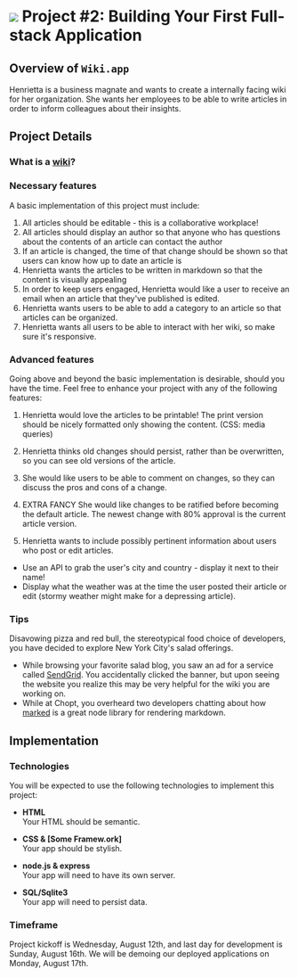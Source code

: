 # ![](https://ga-dash.s3.amazonaws.com/production/assets/logo-9f88ae6c9c3871690e33280fcf557f33.png) Project #2: Building Your First Full-stack Application

## Overview of `Wiki.app`

Henrietta is a business magnate and wants to create a internally facing wiki for her organization. She wants her employees to be able to write articles in order to inform colleagues about their insights.

## Project Details

### What is a [wiki](https://en.wikipedia.org/wiki/Wiki)?

### Necessary features

A basic implementation of this project must include:

1. All articles should be editable - this is a collaborative workplace!
2. All articles should display an author so that anyone who has questions about the contents of an article can contact the author
3. If an article is changed, the time of that change should be shown so that users can know how up to date an article is
4. Henrietta wants the articles to be written in markdown so that the content is visually appealing
5. In order to keep users engaged, Henrietta would like a user to receive an email when an article that they've published is edited.
6. Henrietta wants users to be able to add a category to an article so that articles can be organized.
7. Henrietta wants all users to be able to interact with her wiki, so make sure it's responsive.

###  Advanced features

Going above and beyond the basic implementation is desirable, should you have the time.  Feel free to enhance your project with any of the following features:

1. Henrietta would love the articles to be printable! The print version should be nicely formatted only showing the content. (CSS: media queries)

2. Henrietta thinks old changes should persist, rather than be overwritten, so you can see old versions of the article.

3. She would like users to be able to comment on changes, so they can discuss the pros and cons of a change.

4. EXTRA FANCY She would like changes to be ratified before becoming the default article. The newest change with 80% approval is the current article version.

5. Henrietta wants to include possibly pertinent information about users who post or edit articles.
  - Use an API to grab the user's city and country - display it next to their name!
  - Display what the weather was at the time the user posted their article or edit (stormy weather might make for a depressing article).

### Tips

Disavowing pizza and red bull, the stereotypical food choice of developers, you have decided to explore New York City's salad offerings.

- While browsing your favorite salad blog, you saw an ad for a service called [SendGrid](https://sendgrid.com/docs/Code_Examples/nodejs.html). You accidentally clicked the banner, but upon seeing the website you realize this may be very helpful for the wiki you are working on.
- While at Chopt, you overheard two developers chatting about how  [marked](https://github.com/chjj/marked) is a great node library for rendering markdown.

## Implementation

### Technologies

You will be expected to use the following technologies to implement this project:

- **HTML**  
  Your HTML should be semantic.

- **CSS & [Some Framew.ork]**  
  Your app should be stylish.

- **node.js & express**  
  Your app will need to have its own server.

- **SQL/Sqlite3**  
  Your app will need to persist data.


### Timeframe


Project kickoff is Wednesday, August 12th, and last day for development is Sunday, August 16th.  We will be demoing our deployed applications on Monday, August 17th.
